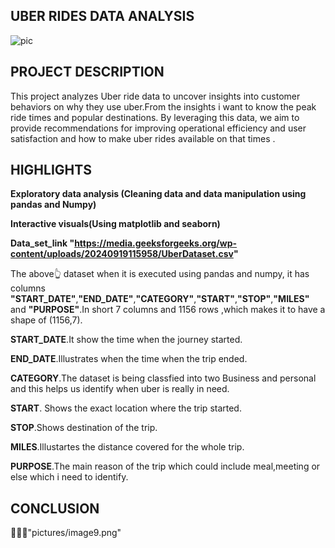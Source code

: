 ## UBER RIDES DATA ANALYSIS
![pic](https://github.com/user-attachments/assets/5514ee7f-9a09-43b3-b0a4-14d4bff7b9c0)

## PROJECT DESCRIPTION
This project analyzes Uber ride data to uncover insights into customer behaviors on why they use uber.From the insights i want to know the peak ride times and popular destinations. By leveraging this data, we aim to provide recommendations for improving operational efficiency and user satisfaction and how to make uber rides available on that times .
## HIGHLIGHTS
__Exploratory data analysis (Cleaning data and data manipulation using pandas and Numpy)__

__Interactive visuals(Using matplotlib and seaborn)__

__Data_set_link "https://media.geeksforgeeks.org/wp-content/uploads/20240919115958/UberDataset.csv"__

The above👆 dataset when it is executed using pandas and numpy, it has columns __"START_DATE"__,__"END_DATE"__,__"CATEGORY"__,__"START"__,__"STOP"__,__"MILES"__ and __"PURPOSE"__.In short 7 columns and 1156 rows ,which makes it to have a shape of (1156,7).

__START_DATE__.It show the time when the journey started.

__END_DATE__.Illustrates when the time when the trip ended.

__CATEGORY__.The dataset is being classfied into two Business and personal and this helps us identify when uber is really in need.

__START__. Shows the exact location where the trip started.

__STOP__.Shows destination of the trip.

__MILES__.Illustartes the distance covered for the whole trip.

__PURPOSE__.The main reason of the trip which could include meal,meeting or else which i need to identify.


## CONCLUSION
💁🏽‍♀️"pictures/image9.png"
